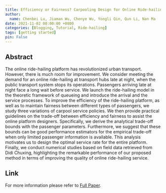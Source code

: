 ```yaml
---
title: Efficiency or Fairness? Carpooling Design for Online Ride-hailing Platform in Transport Hubs at Midnight
author:
  name: Chenbei Lu, Jiaman Wu, Chenye Wu, Yongli Qin, Qun Li, Nan Ma
date: 2021-11-02 00:00:00 +0800
categories: [Blogging, Tutorial, Ride-hailing]
tags: [getting started]
pin: False
---
```


## Abstract

The online ride-hailing platform has revolutionized urban transport. However, there is much room for improvement. We consider meeting the demand for an online ride-hailing at transport hubs late at night, when the public transport system stops its operations. Passengers arriving late at night face a long wait before service. We launch the ride-hailing model in the theoretic framework of queueing and introduce the arrival and the service processes. To improve the efficiency of the ride-hailing platform, as well as to maintain fairness between different types of passengers, we study three variations of carpool service policies. We then provide practical guidelines on the trade-off between efficiency and fairness to assist the online platform designers. Specifically, we derive the analytical trade-off bounds with the passenger parameters. Furthermore, we suggest that these bounds can be good performance estimators for the empirical trade-off when only limited passenger information is available. This analysis motivates us to design the optimal service rate for the entire platform. Finally, we conduct numerical studies based on field data retrieved from Didi Chuxing, highlighting the remarkable performance of our proposed method in terms of improving the quality of online ride-hailing service.

## Link
For more information please refer to [Full Paper](https://dl.acm.org/doi/abs/10.1145/3474717.3483953).
